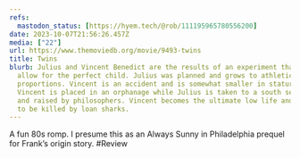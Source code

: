```yaml
---
refs:
  mastodon_status: [https://hyem.tech/@rob/111195965780556200]
date: 2023-10-07T21:56:26.457Z
media: ["22"]
url: https://www.themoviedb.org/movie/9493-twins
title: Twins
blurb: Julius and Vincent Benedict are the results of an experiment that would
  allow for the perfect child. Julius was planned and grows to athletic
  proportions. Vincent is an accident and is somewhat smaller in stature.
  Vincent is placed in an orphanage while Julius is taken to a south seas island
  and raised by philosophers. Vincent becomes the ultimate low life and is about
  to be killed by loan sharks.
---
```


A fun 80s romp. I presume this as an Always Sunny in Philadelphia prequel for Frank’s origin story. #Review
